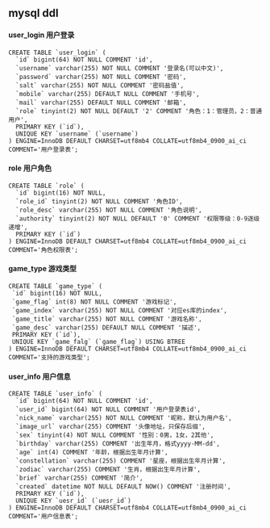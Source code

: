 
## mysql ddl
#### user_login 用户登录
    CREATE TABLE `user_login` (
      `id` bigint(64) NOT NULL COMMENT 'id',
      `username` varchar(255) NOT NULL COMMENT '登录名(可以中文)',
      `password` varchar(255) NOT NULL COMMENT '密码',
      `salt` varchar(255) NOT NULL COMMENT '密码盐值',
      `mobile` varchar(255) DEFAULT NULL COMMENT '手机号',
      `mail` varchar(255) DEFAULT NULL COMMENT '邮箱',
      `role` tinyint(2) NOT NULL DEFAULT '2' COMMENT '角色：1：管理员，2：普通用户',
      PRIMARY KEY (`id`),
      UNIQUE KEY `username` (`username`)
    ) ENGINE=InnoDB DEFAULT CHARSET=utf8mb4 COLLATE=utf8mb4_0900_ai_ci COMMENT='用户登录表';
    
#### role 用户角色
    CREATE TABLE `role` (
      `id` bigint(16) NOT NULL,
      `role_id` tinyint(2) NOT NULL COMMENT '角色ID',
      `role_desc` varchar(255) NOT NULL COMMENT '角色说明',
      `authority` tinyint(2) NOT NULL DEFAULT '0' COMMENT '权限等级：0-9逐级递增',
      PRIMARY KEY (`id`)
    ) ENGINE=InnoDB DEFAULT CHARSET=utf8mb4 COLLATE=utf8mb4_0900_ai_ci COMMENT='角色权限表';
    
#### game_type 游戏类型
    CREATE TABLE `game_type` (
     `id` bigint(16) NOT NULL,
     `game_flag` int(8) NOT NULL COMMENT '游戏标记',
     `game_index` varchar(255) NOT NULL COMMENT '对应es库的index',
     `game_title` varchar(255) NOT NULL COMMENT '游戏名称',
     `game_desc` varchar(255) DEFAULT NULL COMMENT '描述',
     PRIMARY KEY (`id`),
     UNIQUE KEY `game_falg` (`game_flag`) USING BTREE
    ) ENGINE=InnoDB DEFAULT CHARSET=utf8mb4 COLLATE=utf8mb4_0900_ai_ci COMMENT='支持的游戏类型';
    
#### user_info 用户信息
    CREATE TABLE `user_info` (
      `id` bigint(64) NOT NULL COMMENT 'id',
      `user_id` bigint(64) NOT NULL COMMENT '用户登录表id',
      `nick_name` varchar(255) NOT NULL COMMENT '昵称，默认为用户名',
      `image_url` varchar(255) COMMENT '头像地址，只保存后缀',
      `sex` tinyint(4) NOT NULL COMMENT '性别：0男，1女，2其他',
      `birthday` varchar(255) COMMENT '出生年月，格式yyyy-MM-dd',
      `age` int(4) COMMENT '年龄，根据出生年月计算',
      `constellation` varchar(255) COMMENT '星座，根据出生年月计算',
      `zodiac` varchar(255) COMMENT '生肖，根据出生年月计算',
      `brief` varchar(255) COMMENT '简介',
      `created` datetime NOT NULL DEFAULT NOW() COMMENT '注册时间',
      PRIMARY KEY (`id`),
      UNIQUE KEY `uesr_id` (`uesr_id`)
    ) ENGINE=InnoDB DEFAULT CHARSET=utf8mb4 COLLATE=utf8mb4_0900_ai_ci COMMENT='用户信息表';
    

